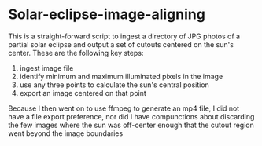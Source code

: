 # Solar-eclipse-image-aligning

This is a straight-forward script to ingest a directory of JPG photos of a partial solar eclipse and output a set of cutouts centered on the sun's center.  These are the following key steps:

1) ingest image file
2) identify minimum and maximum illuminated pixels in the image
3) use any three points to calculate the sun's central position
4) export an image centered on that point

Because I then went on to use ffmpeg to generate an mp4 file, I did not have a file export preference, nor did I have compunctions about discarding the few images where the sun was off-center enough that the cutout region went beyond the image boundaries

